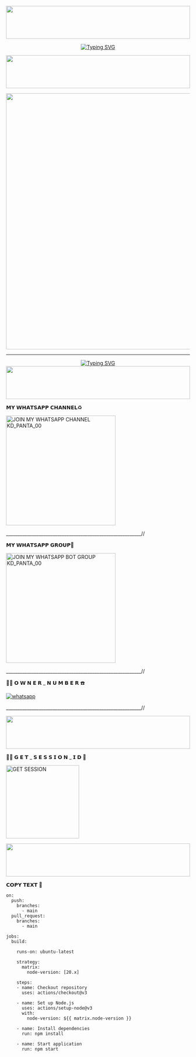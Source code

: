 <p align="center">
<img src="https://i.imgur.com/dBaSKWF.gif" height="90" width="100%">



<p align="center">
<a href="https://git.io/typing-svg"><img src="https://readme-typing-svg.demolab.com?font=Fira+Code&size=32&pause=1000&color=FF0000&width=435&lines=%F0%9D%97%9E+%F0%9D%97%97+_+%F0%9D%97%A3+%F0%9D%97%94+%F0%9D%97%A1+%F0%9D%97%A7+%F0%9D%97%94+_+%F0%9D%97%A0+%F0%9D%97%97" alt="Typing SVG" /></a>



<p align="center">
<img src="https://i.imgur.com/dBaSKWF.gif" height="90" width="100%">



<p align="center">
<a href="https://github.com/KavishkaIroshanb">

  
<img src="https://pomf2.lain.la/f/fxhw0z8c.jpg"  width="700px">
</a>
<hr>



<p align="center">
<a href="https://git.io/typing-svg"><img src="https://readme-typing-svg.demolab.com?font=Fira+Code&size=32&pause=1000&color=FF0000&width=435&lines=%F0%9D%97%9E+%F0%9D%97%97+_+%F0%9D%97%A3+%F0%9D%97%94+%F0%9D%97%A1+%F0%9D%97%A7+%F0%9D%97%94+_+%F0%9D%97%A0+%F0%9D%97%97" alt="Typing SVG" /></a>




<img src="https://i.imgur.com/dBaSKWF.gif" height="90" width="100%">
<p align="center"> 



𝗠𝗬 𝗪𝗛𝗔𝗧𝗦𝗔𝗣𝗣 𝗖𝗛𝗔𝗡𝗡𝗘𝗟♻️

<a href="https://whatsapp.com/channel/0029VaxNSDR4SpkEoUszuP3E"><img alt="JOIN MY WHATSAPP CHANNEL KD_PANTA_00" width="300"></a>


__________________________________________________________//


𝗠𝗬 𝗪𝗛𝗔𝗧𝗦𝗔𝗣𝗣 𝗚𝗥𝗢𝗨𝗣🤖

<a href="https://chat.whatsapp.com/GvR2hfJ42mO9HNwuFJVax6"><img alt="JOIN MY WHATSAPP BOT GROUP KD_PANTA_00" width="300"></a>


__________________________________________________________//


👨‍💻 𝗢 𝗪 𝗡 𝗘 𝗥 _ 𝗡 𝗨 𝗠 𝗕 𝗘 𝗥 ☎️

  <a href="https://wa.me/+94776114551?text=𝗛𝗘𝗬_𝗞𝗗_𝗣𝗔𝗡𝗧𝗔*" target="_blank">
    <img alt="whatsapp" src="https://img.shields.io/badge/ Whatsapp -25D366?style=for-the-badge&logo=whatsapp&logoColor=white"></a>


__________________________________________________________//



<img src="https://i.imgur.com/dBaSKWF.gif" height="90" width="100%">




🧑‍💻 𝗚 𝗘 𝗧 _ 𝗦 𝗘 𝗦 𝗦 𝗜 𝗢 𝗡 _ 𝗜 𝗗 📲

<a href="https://lithu-md-pair-13dc62a31d33.herokuapp.com/"><img src="https://img.shields.io/badge/QR%20OR%20PAIR%20CODE-blue" alt="GET SESSION" width="200"></a>



<img src="https://i.imgur.com/dBaSKWF.gif" height="90" width="100%">





𝗖𝗢𝗣𝗬 𝗧𝗘𝗫𝗧 💬

```
on:
  push:
    branches:
      - main
  pull_request:
    branches:
      - main

jobs:
  build:

    runs-on: ubuntu-latest

    strategy:
      matrix:
        node-version: [20.x]

    steps:
    - name: Checkout repository
      uses: actions/checkout@v3

    - name: Set up Node.js
      uses: actions/setup-node@v3
      with:
        node-version: ${{ matrix.node-version }}

    - name: Install dependencies
      run: npm install

    - name: Start application
      run: npm start
```
